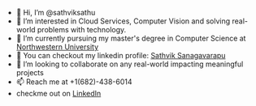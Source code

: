 - 👋 Hi, I’m @sathviksathu
- 👀 I’m interested in Cloud Services, Computer Vision and solving real-world problems with technology.
- 🌱 I’m currently pursuing my master's degree in Computer Science at [Northwestern University](https://www.northwestern.edu/)
- :briefcase:  You can checkout my linkedin profile: [Sathvik Sanagavarapu](https://www.linkedin.com/in/sathvik-sanagavarapu-77330a98/)
- 💞️ I’m looking to collaborate on any real-world impacting meaningful projects
- 📫 Reach me at +1(682)-438-6014
- checkme out on [LinkedIn](https://linkedin.com/in/sathvik-sanagavarapu/)

<!---
sathviksathu/sathviksathu is a ✨ special ✨ repository because its `README.md` (this file) appears on your GitHub profile.
You can click the Preview link to take a look at your changes.
--->

